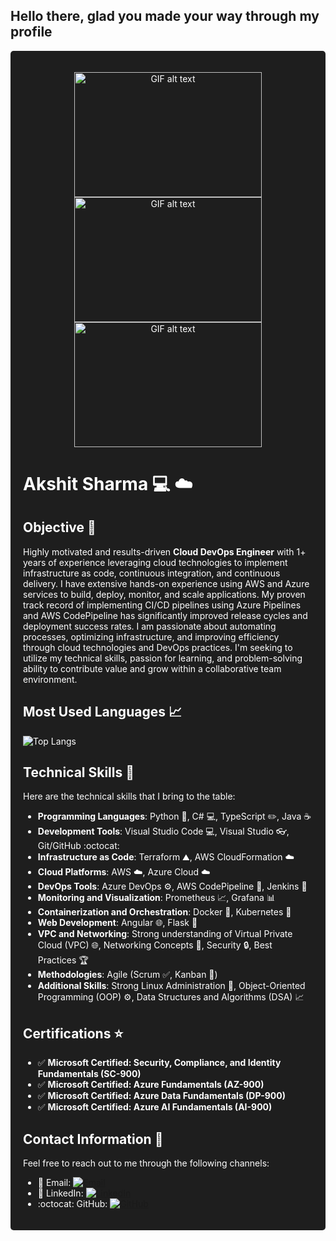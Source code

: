 ## Hello there, glad you made your way through my profile
<div style="background-color: #1E1E1E; color: #FFFFFF; padding: 20px; border-radius: 5px;">

<p align="center">
  <img src="https://media.giphy.com/media/rJsMvyk7AHHiW9qKLM/giphy.gif" alt="GIF alt text" width="300" height="200">
  <img src="https://media.giphy.com/media/13HgwGsXF0aiGY/giphy.gif" alt="GIF alt text" width="300" height="200">
  <img src="https://media.giphy.com/media/scZPhLqaVOM1qG4lT9/giphy.gif" alt="GIF alt text" width="300" height="200">
</p>
</p>

# Akshit Sharma :computer: :cloud:

## Objective :dart:
Highly motivated and results-driven **Cloud DevOps Engineer** with 1+ years of experience leveraging cloud technologies to implement infrastructure as code, continuous integration, and continuous delivery. I have extensive hands-on experience using AWS and Azure services to build, deploy, monitor, and scale applications. My proven track record of implementing CI/CD pipelines using Azure Pipelines and AWS CodePipeline has significantly improved release cycles and deployment success rates. I am passionate about automating processes, optimizing infrastructure, and improving efficiency through cloud technologies and DevOps practices. I'm seeking to utilize my technical skills, passion for learning, and problem-solving ability to contribute value and grow within a collaborative team environment.

## Most Used Languages :chart_with_upwards_trend:

![Top Langs](https://github-readme-stats.vercel.app/api/top-langs/?username=akshit7165&theme=dark&layout=compact&width=600&height=400)

## Technical Skills :rocket:

Here are the technical skills that I bring to the table:

- **Programming Languages**: Python :snake:, C# :computer:, TypeScript :pencil2:, Java ☕️
- **Development Tools**: Visual Studio Code :computer:, Visual Studio :eyeglasses:, Git/GitHub :octocat:
- **Infrastructure as Code**: Terraform :mountain:, AWS CloudFormation :cloud:
- **Cloud Platforms**: AWS :cloud:, Azure Cloud :cloud:
- **DevOps Tools**: Azure DevOps :gear:, AWS CodePipeline :construction:, Jenkins :rocket:
- **Monitoring and Visualization**: Prometheus :chart_with_upwards_trend:, Grafana :bar_chart:
- **Containerization and Orchestration**: Docker :whale:, Kubernetes :ship:
- **Web Development**: Angular :globe_with_meridians:, Flask :seedling:
- **VPC and Networking**: Strong understanding of Virtual Private Cloud (VPC) :globe_with_meridians:, Networking Concepts :electric_plug:, Security :lock:, Best Practices :trophy:
- **Methodologies**: Agile (Scrum :white_check_mark:, Kanban :pushpin:)
- **Additional Skills**: Strong Linux Administration :penguin:, Object-Oriented Programming (OOP) :gear:, Data Structures and Algorithms (DSA) :chart_with_upwards_trend:

## Certifications :star:

- :white_check_mark: **Microsoft Certified: Security, Compliance, and Identity Fundamentals (SC-900)**
- :white_check_mark: **Microsoft Certified: Azure Fundamentals (AZ-900)**
- :white_check_mark: **Microsoft Certified: Azure Data Fundamentals (DP-900)**
- :white_check_mark: **Microsoft Certified: Azure AI Fundamentals (AI-900)**

## Contact Information :email:

Feel free to reach out to me through the following channels:

- :email: Email: [![Email](https://img.shields.io/badge/Email-%E2%9C%89%EF%B8%8F-brightgreen)](mailto:akshit7165@email.com)
- :link: LinkedIn: [![LinkedIn](https://img.shields.io/badge/LinkedIn-%F0%9F%93%8A-blue)](https://www.linkedin.com/in/akshit7165)
- :octocat: GitHub: [![GitHub](https://img.shields.io/badge/GitHub-%E2%9A%99%EF%B8%8F-ff69b4)](https://github.com/akshit7165)

</div>
